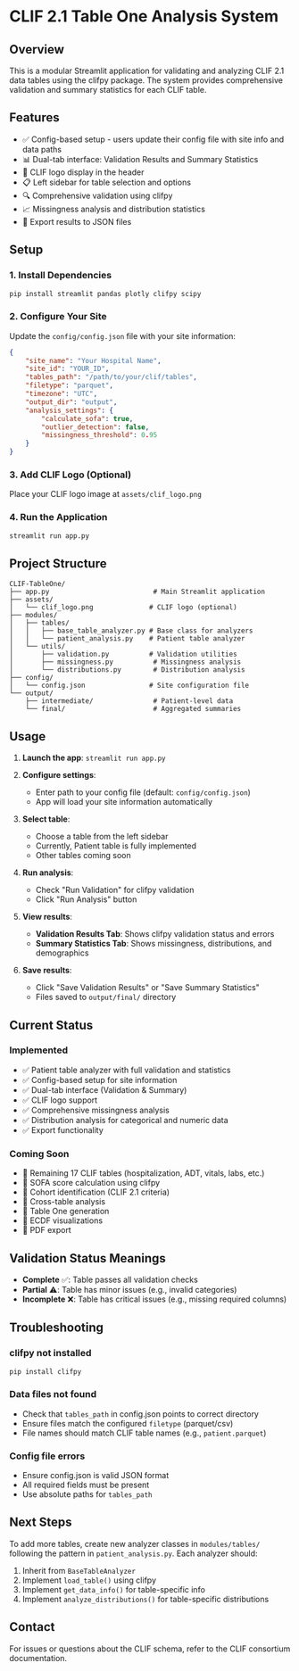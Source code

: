 # CLIF 2.1 Table One Analysis System

## Overview
This is a modular Streamlit application for validating and analyzing CLIF 2.1 data tables using the clifpy package. The system provides comprehensive validation and summary statistics for each CLIF table.

## Features
- ✅ Config-based setup - users update their config file with site info and data paths
- 📊 Dual-tab interface: Validation Results and Summary Statistics
- 🏥 CLIF logo display in the header
- 📋 Left sidebar for table selection and options
- 🔍 Comprehensive validation using clifpy
- 📈 Missingness analysis and distribution statistics
- 💾 Export results to JSON files

## Setup

### 1. Install Dependencies
```bash
pip install streamlit pandas plotly clifpy scipy
```

### 2. Configure Your Site
Update the `config/config.json` file with your site information:
```json
{
    "site_name": "Your Hospital Name",
    "site_id": "YOUR_ID",
    "tables_path": "/path/to/your/clif/tables",
    "filetype": "parquet",
    "timezone": "UTC",
    "output_dir": "output",
    "analysis_settings": {
        "calculate_sofa": true,
        "outlier_detection": false,
        "missingness_threshold": 0.95
    }
}
```

### 3. Add CLIF Logo (Optional)
Place your CLIF logo image at `assets/clif_logo.png`

### 4. Run the Application
```bash
streamlit run app.py
```

## Project Structure
```
CLIF-TableOne/
├── app.py                          # Main Streamlit application
├── assets/
│   └── clif_logo.png              # CLIF logo (optional)
├── modules/
│   ├── tables/
│   │   ├── base_table_analyzer.py # Base class for analyzers
│   │   └── patient_analysis.py    # Patient table analyzer
│   └── utils/
│       ├── validation.py          # Validation utilities
│       ├── missingness.py          # Missingness analysis
│       └── distributions.py        # Distribution analysis
├── config/
│   └── config.json                # Site configuration file
└── output/
    ├── intermediate/               # Patient-level data
    └── final/                      # Aggregated summaries
```

## Usage

1. **Launch the app**: `streamlit run app.py`

2. **Configure settings**:
   - Enter path to your config file (default: `config/config.json`)
   - App will load your site information automatically

3. **Select table**:
   - Choose a table from the left sidebar
   - Currently, Patient table is fully implemented
   - Other tables coming soon

4. **Run analysis**:
   - Check "Run Validation" for clifpy validation
   - Click "Run Analysis" button

5. **View results**:
   - **Validation Results Tab**: Shows clifpy validation status and errors
   - **Summary Statistics Tab**: Shows missingness, distributions, and demographics

6. **Save results**:
   - Click "Save Validation Results" or "Save Summary Statistics"
   - Files saved to `output/final/` directory

## Current Status

### Implemented
- ✅ Patient table analyzer with full validation and statistics
- ✅ Config-based setup for site information
- ✅ Dual-tab interface (Validation & Summary)
- ✅ CLIF logo support
- ✅ Comprehensive missingness analysis
- ✅ Distribution analysis for categorical and numeric data
- ✅ Export functionality

### Coming Soon
- 🚧 Remaining 17 CLIF tables (hospitalization, ADT, vitals, labs, etc.)
- 🚧 SOFA score calculation using clifpy
- 🚧 Cohort identification (CLIF 2.1 criteria)
- 🚧 Cross-table analysis
- 🚧 Table One generation
- 🚧 ECDF visualizations
- 🚧 PDF export

## Validation Status Meanings
- **Complete** ✅: Table passes all validation checks
- **Partial** ⚠️: Table has minor issues (e.g., invalid categories)
- **Incomplete** ❌: Table has critical issues (e.g., missing required columns)

## Troubleshooting

### clifpy not installed
```bash
pip install clifpy
```

### Data files not found
- Check that `tables_path` in config.json points to correct directory
- Ensure files match the configured `filetype` (parquet/csv)
- File names should match CLIF table names (e.g., `patient.parquet`)

### Config file errors
- Ensure config.json is valid JSON format
- All required fields must be present
- Use absolute paths for `tables_path`

## Next Steps
To add more tables, create new analyzer classes in `modules/tables/` following the pattern in `patient_analysis.py`. Each analyzer should:
1. Inherit from `BaseTableAnalyzer`
2. Implement `load_table()` using clifpy
3. Implement `get_data_info()` for table-specific info
4. Implement `analyze_distributions()` for table-specific distributions

## Contact
For issues or questions about the CLIF schema, refer to the CLIF consortium documentation.